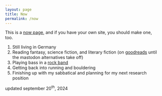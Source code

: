 ```yaml
---
layout: page
title: Now
permalink: /now
---
```


This is a [now page](https://www.nownownow.com/about), and if you have your own
site, you should make one, too.

1. Still living in Germany
2. Reading fantasy, science fiction, and literary fiction (on
   [goodreads](https://goodreads.com/cthoyt) until the mastodon alternatives
   take off)
3. Playing bass in a [rock band](https://linktr.ee/repsmonkeyjack)
4. Getting back into running and bouldering
5. Finishing up with my sabbatical and planning for my next research position

updated september 20<sup>th</sup>, 2024
